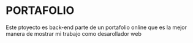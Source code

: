 # PORTAFOLIO

Este ptoyecto es back-end parte de un portafolio online que es la mejor manera de mostrar mi trabajo como desarollador web
